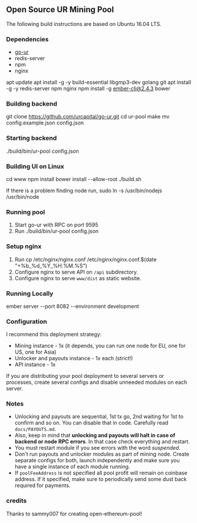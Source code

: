 ## Open Source UR Mining Pool

The following build instructions are based on Ubuntu 16.04 LTS.

### Dependencies

* [go-ur](https://github.com/urcapital/go-ur)
* redis-server
* npm
* nginx

apt update
apt install -g -y build-essential libgmp3-dev golang git
apt install -g -y redis-server npm nginx
npm install -g ember-cli@2.4.3 bower

### Building backend

git clone https://github.com/urcapital/go-ur.git
cd ur-pool
make
mv config.example.json config.json

### Starting backend

./build/bin/ur-pool config.json

### Building UI on Linux

cd www
npm install
bower install --allow-root
./build.sh

If there is a problem finding node run,
  sudo ln -s /usr/bin/nodejs /usr/bin/node

### Running pool

1. Start go-ur with RPC on port 9595
2. Run
  ./build/bin/ur-pool config.json

### Setup nginx

1. Run
  cp /etc/nginx/nginx.conf /etc/nginx/nginx.conf.$(date "+%b_%d_%Y_%H.%M.%S")
2. Configure nginx to serve API on <code>/api</code> subdirectory.
3. Configure nginx to serve <code>www/dist</code> as static website.

### Running Locally

  ember server --port 8082 --environment development

### Configuration

I recommend this deployment strategy:

* Mining instance - 1x (it depends, you can run one node for EU, one for US, one for Asia)
* Unlocker and payouts instance - 1x each (strict!)
* API instance - 1x

If you are distributing your pool deployment to several servers or processes,
create several configs and disable unneeded modules on each server.

### Notes

* Unlocking and payouts are sequential, 1st tx go, 2nd waiting for 1st to confirm and so on. You can disable that in code. Carefully read `docs/PAYOUTS.md`.
* Also, keep in mind that **unlocking and payouts will halt in case of backend or node RPC errors**. In that case check everything and restart.
* You must restart module if you see errors with the word *suspended*.
* Don't run payouts and unlocker modules as part of mining node. Create separate configs for both, launch independently and make sure you have a single instance of each module running.
* If `poolFeeAddress` is not specified all pool profit will remain on coinbase address. If it specified, make sure to periodically send some dust back required for payments.

### credits
Thanks to sammy007 for creating open-ethereum-pool!
